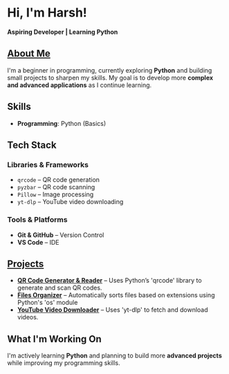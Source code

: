 # Hi, I'm **Harsh!**  
**Aspiring Developer | Learning Python**  

## [About Me](https://github.com/harshvardhansr45)
I'm a beginner in programming, currently exploring **Python** and building small projects to sharpen my skills. My goal is to develop more **complex and advanced applications** as I continue learning.  

## Skills  
- **Programming**: Python (Basics)

## Tech Stack

### **Libraries & Frameworks**
- `qrcode` – QR code generation  
- `pyzbar` – QR code scanning  
- `Pillow` – Image processing  
- `yt-dlp` – YouTube video downloading  

### **Tools & Platforms**
- **Git & GitHub** – Version Control  
- **VS Code** – IDE  


## [Projects](https://github.com/harshvardhansr45?tab=repositories)

- **[QR Code Generator & Reader](https://github.com/harshvardhansr45/QR-Reader-and-Generator)** – Uses Python’s 'qrcode' library to generate and scan QR codes.
- **[Files Organizer](https://github.com/harshvardhansr45/Files-Organizer)** – Automatically sorts files based on extensions using Python's 'os' module
- **[YouTube Video Downloader](https://github.com/harshvardhansr45/YouTube-Video-Downloader)** – Uses 'yt-dlp' to fetch and download videos. 

  
## What I'm Working On  
I'm actively learning **Python** and planning to build more **advanced projects** while improving my programming skills.  

